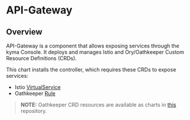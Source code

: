 # API-Gateway

## Overview
API-Gateway is a component that allows exposing services through the kyma Console. It deploys and manages Istio and Ory/Oathkeeper Custom Resource Definitions (CRDs).

This chart installs the controller, which requires these CRDs to expose services:
- Istio [VirtualService](https://istio.io/docs/reference/config/networking/virtual-service/)
- Oathkeeper [Rule](https://www.ory.sh/docs/oathkeeper/)

>**NOTE:** Oathkeeper CRD resources are available as charts in [this](https://github.com/ory/k8s) repository.
